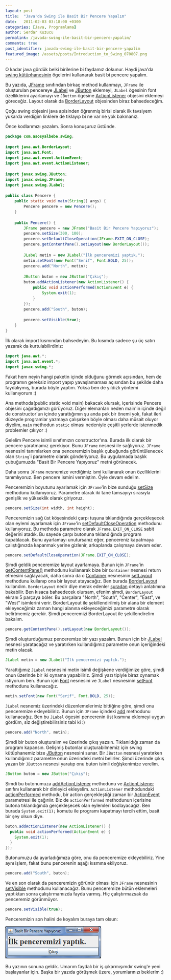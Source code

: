 ```yaml
---
layout: post
title:  "Java'da Swing ile Basit Bir Pencere Yapalım"
date:   2011-02-03 03:18:00 +0300
categories: [Java, Programlama]
author: Serdar Kuzucu
permalink: /javada-swing-ile-basit-bir-pencere-yapalim/
comments: true
post_identifier: javada-swing-ile-basit-bir-pencere-yapalim
featured_image: /assets/posts/Introduction_to_Swing_070807.png
---
```


O kadar java gördük belki birilerine bi faydamız dokunur. 
Haydi java'da [swing kütüphanesinin][swing] 
ögelerini kullanarak basit bi pencere yapalım.

<!--more-->

Bu yazıda, [JFrame][jframe] sınıfından birkaç method kullanmayı, `JFrame` ile oluşturulan pencereye 
[JLabel][jlabel] ve [JButton][jbutton] eklemeyi, `JLabel` ögesinin font özelliklerini ayarlamayı ve `JButton` ögesine 
[ActionListener][actionlistener] objesini eklemeyi göreceğiz. 
Layout olarak da [BorderLayout][borderlayout] objesinden biraz bahsedeceğim.

Çoğu swing objesini java apisinden öğrenmiş birisi olarak ilk tavsiyem yukarda verdiğim linklere de tıklayıp 
bi ne var ne yok bakmanız.

Önce kodlarımızı yazalım. Sonra konuşuruz üstünde.

```java
package com.asosyalbebe.swing;

import java.awt.BorderLayout;
import java.awt.Font;
import java.awt.event.ActionEvent;
import java.awt.event.ActionListener;

import javax.swing.JButton;
import javax.swing.JFrame;
import javax.swing.JLabel;

public class Pencere {
    public static void main(String[] args) {
        Pencere pencere = new Pencere();
    }

    public Pencere() {
        JFrame pencere = new JFrame("Basit Bir Pencere Yapıyoruz");
        pencere.setSize(300, 100);
        pencere.setDefaultCloseOperation(JFrame.EXIT_ON_CLOSE);
        pencere.getContentPane().setLayout(new BorderLayout());

        JLabel metin = new JLabel("İlk penceremizi yaptık.");
        metin.setFont(new Font("Serif", Font.BOLD, 25));
        pencere.add("North", metin);

        JButton buton = new JButton("Çıkış");
        buton.addActionListener(new ActionListener() {
            public void actionPerformed(ActionEvent e) {
                System.exit(1);
            }
        });
        pencere.add("South", buton);

        pencere.setVisible(true);
    }
}
```

İlk olarak import kısmından bahsedeyim. Bu kısımda sadece şu üç satırı yazarak da kurtulabilirdiniz:

```java
import java.awt.*;
import java.awt.event.*;
import javax.swing.*;
```

Fakat hem neyin hangi paketin içinde olduğunu görmek açısından, 
hem de programın gereksiz import yapıp yavaşlamaması açısından bu şekilde daha faydalıymış, 
burada böyle yaptım. Yoksa ben de yıldızlı yöntemi kullanıyorum :)

Ana methoda(public static void main) bakacak olursak, içerisinde Pencere objesini çağırdığımızı görüyoruz. 
Diğer elemanları neden main'in içinde değil de constructor'un içinde yarattığımın şu anda pek bir önemi yok, 
fakat ileri düzeyde programlar yazmaya çalışırken böyle olması daha müsait oluyor diyelim, 
`main` methodun `static` olması nedeniyle çeşitli yerlerde istenmedik problemler çıkıyor :)

Gelelim Pencere isimli sınıfımızın constructor'ına. 
Burada ilk olarak bir pencere yaratmamız gerekiyor. 
Bunu `JFrame` nesnesi ile sağlıyoruz. 
`JFrame` nesnesini tanımlarken ona penceremizin başlık çubuğunda görüntülenecek olan 
`String`'i parametre olarak gönderiyoruz. 
Bu uygulamada başlık çubuğumuzda "Basit Bir Pencere Yapıyoruz" metni görünecek.

Daha sonra `JFrame` nesnemize verdiğimiz ismi kullanarak onun özelliklerini tanımlıyoruz. 
Ben pencere ismini vermiştim. 
Öyle devam edelim.

Penceremizin boyutunu ayarlamak için `JFrame`'in bize sunduğu [setSize][setsize] methodunu kullanıyoruz. 
Parametre olarak iki tane tamsayıyı sırasıyla genişlik ve yükseklik olarak giriyoruz.

```java
pencere.setSize(int width, int height);
```

Penceremizin sağ üst köşesindeki çarpı tuşuna tıklandığında gerçekleşecek olan eylemi ayarlamak için `JFrame`'in 
[setDefaultCloseOperation][setDefaultCloseOperation] methodunu kullanıyoruz. 
Bu methoda parametre olarak `JFrame.EXIT_ON_CLOSE` sabit değerini atadık. 
Bu sayede çarpı butonuna tıklandığında program kapatılacak. 
Bunu ayarlamayı unutursanız eğer, pencereniz kapatmaya çalıştığınızda kapanmak yerine gizlenir, 
arkaplanda çalışmaya devam eder.

```java
pencere.setDefaultCloseOperation(JFrame.EXIT_ON_CLOSE);
```

Şimdi geldik penceremize layout ayarlamaya. 
Bunun için `JFrame`'in [getContentPane()][jframe.getContentPane] methodunu 
kullanarak bize bir `Container` nesnesi return etmesini sağlayacak, daha sonra da o 
[Container][container] nesnesinin [setLayout][jframe.setLayout] methodunu kullanıp ona bir layout atayacağız. 
Ben burada [BorderLayout][borderlayout] kullandım. 
`BorderLayout` nedir diye merak edenler [şuradan][borderlayout.tutorial] detaylı anlatımına bakabilir. 
Ben kısaca bahsedecek olursam, efenim şimdi, `BorderLayout` ekranı 5 parçaya böler. 
Bu parçalara "North", "South", "Center", "East", ve "West" isimlerini verir. 
BorderLayout ile şekillendirilmiş bir alana bir element ekleyeceğimiz zaman hangi alanına ekleyeceğimizi 
parametre olarak belirtmemiz gerekir. 
Şimdi penceremizi BorderLayout ile şekillendirelim bakalım.

```java
pencere.getContentPane().setLayout(new BorderLayout());
```

Şimdi oluşturduğumuz penceremize bir yazı yazalım. 
Bunun için bir [JLabel][jlabel] nesnesi yaratacağız 
ve yaratırken kullandığımız parametre onun içeriğindeki metin olacak.

```java
JLabel metin = new JLabel("İlk penceremizi yaptık.");
```

Yarattığımız `JLabel` nesnesini metin isimli değişkene verdiğimize göre, şimdi onun üzerinde bir iki oynama yapabiliriz. 
Şimdi yazı tipiyle biraz oynamak istiyorum ben. 
Bunun için [Font][font] nesnesini ve `JLabel` nesnesinin [setFont][setFont] methodunu kullanacağız.

```java
metin.setFont(new Font("Serif", Font.BOLD, 25));
```

`JLabel` nesnemiz üzerindeki düzenlemelerimiz bittiğine göre, şimdi onu penceremize ekleyebiliriz. 
Bunun için `JFrame` içindeki [add][container.add] methodunu kullanacağız. 
Ben bu `JLabel` ögesini pencerenin üst kısmına eklemeyi uygun gördüm, siz değiştirebilirsiniz tabi ki :)

```java
pencere.add("North", metin);
```

Şimdi bir buton oluşturalım ve üzerinde çıkış yazsın. 
Tıklanıldığı zaman da program kapansın. 
Gelişmiş butonlar oluşturabilmemiz için swing kütüphanemiz bize [JButton][jbutton] nesnesini sunar. 
Bir `JButton` nesnesi yaratırken kullandığımız parametre onun üzerindeki metni belirler. 
Şimdi üzerinde çıkış yazan bir `JButton` nesnesi yaratıp onu buton isimli değişkenimize verelim.

```java
JButton buton = new JButton("Çıkış");
```

Şimdi bu butonumuza [addActionListener][addActionListener] methodunu ve [ActionListener][actionlistener] 
sınıfını kullanarak bir dinleyici ekleyelim. 
`ActionListener` methodundaki [actionPerformed][actionPerformed] methodu, bir action gerçekleştiği zaman bir 
[ActionEvent][actionevent] parametresi ile çağırılır. 
Biz de `actionPerformed` methodunun içerisine butona tıklandığında gerçekleşecek olan eylemleri kodlayacağız. 
Ben burada `System.exit(1);` komutu ile programı kapatmayı tercih ettim, basit bir şey olsun diye.

```java
buton.addActionListener(new ActionListener() {
  public void actionPerformed(ActionEvent e) {
    System.exit(1);
  }
});
```

Butonumuzu da ayarladığımıza göre, onu da penceremize ekleyebiliriz. 
Yine aynı işlem, fakat bunu pencerenin aşağı kısmına ekliyoruz.

```java
pencere.add("South", buton);
```

Ve en son olarak da penceremizin görünür olması için `JFrame` nesnesinin 
[setVisible][setVisible] methodunu kullanacağız. 
Bunu penceremize bütün eklemeleri yaptıktan sonra çalıştırmamızda fayda varmış. 
Hiç çalıştırmazsak da penceremiz görünmüyor.

```java
pencere.setVisible(true);
```

Penceremizin son halini de koyalım buraya tam olsun:

![java swing window frame](/assets/posts/java-swng-300x100.png)

Bu yazının sonuna geldik. 
Umarım faydalı bir iş çıkarmışımdır swing'e yeni başlayanlar için. 
Başka bir yazıda görüşmek üzere, yorumlarınızı beklerim :)

[swing]: https://docs.oracle.com/javase/7/docs/api/javax/swing/package-summary.html
[jframe]: https://docs.oracle.com/javase/7/docs/api/javax/swing/JFrame.html
[jlabel]: https://docs.oracle.com/javase/7/docs/api/javax/swing/JLabel.html
[jbutton]: https://docs.oracle.com/javase/7/docs/api/javax/swing/JButton.html
[actionlistener]: https://docs.oracle.com/javase/7/docs/api/java/awt/event/ActionListener.html
[borderlayout]: https://docs.oracle.com/javase/7/docs/api/java/awt/BorderLayout.html
[borderlayout.tutorial]: https://docs.oracle.com/javase/tutorial/uiswing/layout/border.html
[setsize]: https://docs.oracle.com/javase/7/docs/api/java/awt/Component.html#setSize(int,%20int)
[setDefaultCloseOperation]: https://docs.oracle.com/javase/7/docs/api/javax/swing/JFrame.html#setDefaultCloseOperation(int)
[setVisible]: https://docs.oracle.com/javase/7/docs/api/java/awt/Component.html#setVisible(boolean)
[addActionListener]: https://docs.oracle.com/javase/7/docs/api/javax/swing/AbstractButton.html#addActionListener(java.awt.event.ActionListener)
[actionlistener]: https://docs.oracle.com/javase/7/docs/api/java/awt/event/ActionListener.html
[actionPerformed]: https://docs.oracle.com/javase/7/docs/api/java/awt/event/ActionListener.html#actionPerformed(java.awt.event.ActionEvent)
[actionevent]: https://docs.oracle.com/javase/7/docs/api/java/awt/event/ActionEvent.html
[container.add]: https://docs.oracle.com/javase/7/docs/api/java/awt/Container.html#add(java.awt.Component)
[font]: https://docs.oracle.com/javase/7/docs/api/java/awt/Font.html
[setFont]: https://docs.oracle.com/javase/7/docs/api/javax/swing/JComponent.html#setFont(java.awt.Font)
[jframe.setLayout]: https://docs.oracle.com/javase/7/docs/api/javax/swing/JFrame.html#setLayout(java.awt.LayoutManager)
[jframe.getContentPane]: https://docs.oracle.com/javase/7/docs/api/javax/swing/JFrame.html#getContentPane()
[container]: https://docs.oracle.com/javase/7/docs/api/java/awt/Container.html

